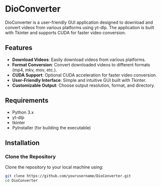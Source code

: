 # DioConverter

DioConverter is a user-friendly GUI application designed to download and convert videos from various platforms using yt-dlp. The application is built with Tkinter and supports CUDA for faster video conversion.

## Features

- **Download Videos**: Easily download videos from various platforms.
- **Format Conversion**: Convert downloaded videos to different formats (mp4, mkv, mov, etc.).
- **CUDA Support**: Optional CUDA acceleration for faster video conversion.
- **User-Friendly Interface**: Simple and intuitive GUI built with Tkinter.
- **Customizable Output**: Choose output resolution, format, and directory.

## Requirements

- Python 3.x
- yt-dlp
- tkinter
- PyInstaller (for building the executable)

## Installation

### Clone the Repository

Clone the repository to your local machine using:

```bash
git clone https://github.com/yourusername/DioConverter.git
cd DioConverter
